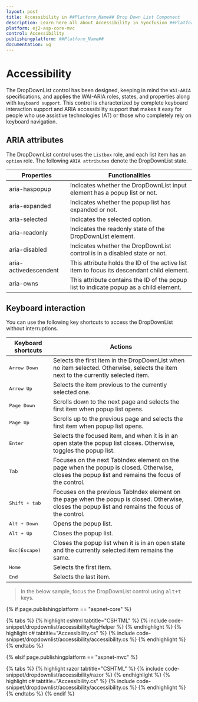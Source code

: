 ```yaml
---
layout: post
title: Accessibility in ##Platform_Name## Drop Down List Component
description: Learn here all about Accessibility in Syncfusion ##Platform_Name## Drop Down List component of Syncfusion Essential JS 2 and more.
platform: ej2-asp-core-mvc
control: Accessibility
publishingplatform: ##Platform_Name##
documentation: ug
---
```



# Accessibility

The DropDownList control has been designed, keeping in mind the `WAI-ARIA` specifications, and applies
the WAI-ARIA roles, states, and properties along with `keyboard support`. This control is characterized
by complete keyboard interaction support and ARIA accessibility support that makes it easy for people who
use assistive technologies (AT) or those who completely rely on keyboard navigation.

## ARIA attributes

The DropDownList control uses the `Listbox` role, and each list item has an `option` role. The following
`ARIA attributes` denote the DropDownList state.

| **Properties** | **Functionalities** |
| --- | --- |
| aria-haspopup | Indicates whether the DropDownList input element has a popup list or not. |
| aria-expanded | Indicates whether the popup list has expanded or not. |
| aria-selected | Indicates the selected option. |
| aria-readonly | Indicates the readonly state of the DropDownList element. |
| aria-disabled | Indicates whether the DropDownList control is in a disabled state or not. |
| aria-activedescendent | This attribute holds the ID of the active list item  to focus its descendant child element. |
| aria-owns | This attribute contains the ID of the popup list to indicate popup as a child element. |

## Keyboard interaction

You can use the following key shortcuts to access the DropDownList without interruptions.

| **Keyboard shortcuts** | **Actions** |
| --- | --- |
| <kbd>Arrow Down</kbd> | Selects the first item in the DropDownList when no item selected. Otherwise, selects the item next to the currently selected item. |
| <kbd>Arrow Up</kbd> | Selects the item previous to the currently selected one. |
| <kbd>Page Down</kbd> | Scrolls down to the next page and selects the first item when popup list opens. |
| <kbd>Page Up</kbd> | Scrolls up to the previous page and selects the first item when popup list opens. |
| <kbd>Enter</kbd> | Selects the focused item, and when it is in an open state the popup list closes. Otherwise, toggles the popup list. |
| <kbd>Tab</kbd> | Focuses on the next TabIndex element on the page when the popup is closed. Otherwise, closes the popup list and remains the focus of the control. |
| <kbd>Shift + tab </kbd> | Focuses on the previous TabIndex element on the page when the popup is closed. Otherwise, closes the popup list and remains the focus of the control. |
| <kbd>Alt + Down</kbd> | Opens the popup list. |
| <kbd>Alt + Up</kbd> | Closes the popup list. |
| <kbd>Esc(Escape)</kbd> | Closes the popup list when it is in an open state and the currently selected item remains the same. |
| <kbd>Home</kbd> | Selects the first item. |
| <kbd>End</kbd> | Selects the last item. |

> In the below sample, focus the DropDownList control using <kbd>alt+t</kbd> keys.

{% if page.publishingplatform == "aspnet-core" %}

{% tabs %}
{% highlight cshtml tabtitle="CSHTML" %}
{% include code-snippet/dropdownlist/accessibility/tagHelper %}
{% endhighlight %}
{% highlight c# tabtitle="Accessibility.cs" %}
{% include code-snippet/dropdownlist/accessibility/accessibility.cs %}
{% endhighlight %}
{% endtabs %}

{% elsif page.publishingplatform == "aspnet-mvc" %}

{% tabs %}
{% highlight razor tabtitle="CSHTML" %}
{% include code-snippet/dropdownlist/accessibility/razor %}
{% endhighlight %}
{% highlight c# tabtitle="Accessibility.cs" %}
{% include code-snippet/dropdownlist/accessibility/accessibility.cs %}
{% endhighlight %}
{% endtabs %}
{% endif %}

